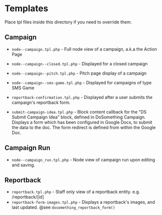 Templates
=========

Place tpl files inside this directory if you need to override them.


Campaign
--------

* `node--campaign.tpl.php` - Full node view of a campaign, a.k.a the Action Page

* `node--campaign--closed.tpl.php` - Displayed for a closed campaign

* `node--campaign--pitch.tpl.php` - Pitch page display of a campaign

* `node--campaign--sms-game.tpl.php` - Displayed for campaigns of type SMS Game

* `reportback-confirmation.tpl.php` - Displayed after a user submits the campaign's reportback form.

* `submit-campaign-idea.tpl.php` - Block content callback for the "DS Submit Campaign Idea" block, defined in DoSomething Campaign.  Displays a form which has been configured in Google Docs, to submit the data to the doc. The form redirect is defined from within the Google Doc.

Campaign Run
------------
* `node--campaign_run.tpl.php` - Node view of campaign run upon editing and saving.

Reportback
----------
* `reportback.tpl.php` - Staff only view of a reportback entity. e.g. /reportback/[id]
* `reportback-form-images.tpl.php` - Displays a reportback's images, and last updated. @see `dosomething_reportback_form()`
